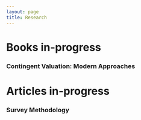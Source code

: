 ```yaml
---
layout: page
title: Research
---
```


<h1 class="content-listing-header sans">Books in-progress</h1>

### Contingent Valuation: Modern Approaches

<h1 class="content-listing-header sans">Articles in-progress</h1>

### Survey Methodology




